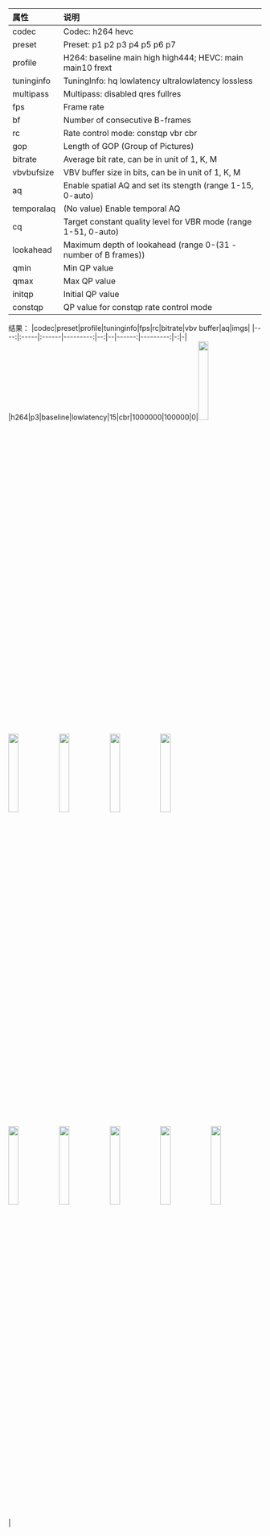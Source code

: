 属性|说明
:-|:-
codec     |   Codec: h264 hevc
preset    |   Preset: p1 p2 p3 p4 p5 p6 p7
profile   |    H264: baseline main high high444; HEVC: main main10 frext
tuninginfo | TuningInfo: hq lowlatency ultralowlatency lossless
multipass  | Multipass: disabled qres fullres
fps     |   Frame rate
bf      |   Number of consecutive B-frames
rc      |   Rate control mode: constqp vbr cbr
gop     |   Length of GOP (Group of Pictures)
bitrate |   Average bit rate, can be in unit of 1, K, M
vbvbufsize | VBV buffer size in bits, can be in unit of 1, K, M
aq     |     Enable spatial AQ and set its stength (range 1-15, 0-auto)
temporalaq  |(No value) Enable temporal AQ
cq      |    Target constant quality level for VBR mode (range 1-51, 0-auto)
lookahead  | Maximum depth of lookahead (range 0-(31 - number of B frames))
qmin      |  Min QP value
qmax     |   Max QP value
initqp   |   Initial QP value
constqp   |  QP value for constqp rate control mode

结果：
|codec|preset|profile|tuninginfo|fps|rc|bitrate|vbv buffer|aq|imgs|
|----:|:-----|:------|---------:|--:|--|------:|---------:|-:|-|
|h264|p3|baseline|lowlatency|15|cbr|1000000|100000|0|<img src="http://ugame-public.cn-bj.ufileos.com/p3-baseline-lowlatency-1000.h264-001.jpg" width=20%><img src="http://ugame-public.cn-bj.ufileos.com/p3-baseline-lowlatency-1000.h264-001.jpg" width=20%><img src="http://ugame-public.cn-bj.ufileos.com/p3-baseline-lowlatency-1000.h264-001.jpg" width=20%><img src="http://ugame-public.cn-bj.ufileos.com/p3-baseline-lowlatency-1000.h264-001.jpg" width=20%><img src="http://ugame-public.cn-bj.ufileos.com/p3-baseline-lowlatency-1000.h264-001.jpg" width=20%><br><img src="http://ugame-public.cn-bj.ufileos.com/p3-baseline-lowlatency-1000.h264-001.jpg" width=20%><img src="http://ugame-public.cn-bj.ufileos.com/p3-baseline-lowlatency-1000.h264-001.jpg" width=20%><img src="http://ugame-public.cn-bj.ufileos.com/p3-baseline-lowlatency-1000.h264-001.jpg" width=20%><img src="http://ugame-public.cn-bj.ufileos.com/p3-baseline-lowlatency-1000.h264-001.jpg" width=20%><img src="http://ugame-public.cn-bj.ufileos.com/p3-baseline-lowlatency-1000.h264-001.jpg" width=20%>|


